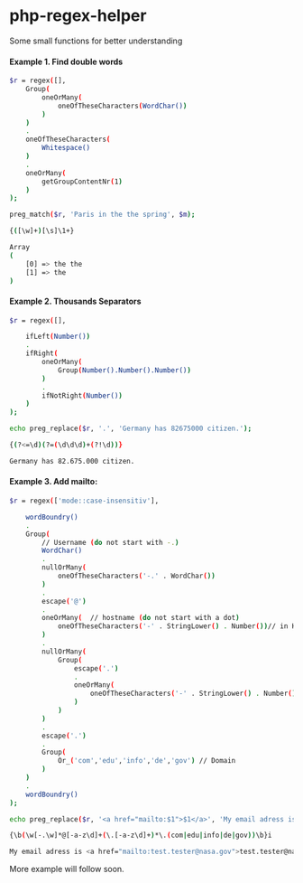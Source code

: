 # php-regex-helper
Some small functions for better understanding

#### Example 1. Find double words

```sh
$r = regex([],
	Group(
		oneOrMany(
			oneOfTheseCharacters(WordChar())
		)
	) 
	.
	oneOfTheseCharacters(
		Whitespace()
	)
	.
	oneOrMany(
		getGroupContentNr(1)
	)
);

preg_match($r, 'Paris in the the spring', $m);
```
```sh
{([\w]+)[\s]\1+}
```
```sh
Array
(
    [0] => the the
    [1] => the
)
```


#### Example 2. Thousands Separators 

```sh
$r = regex([],

	ifLeft(Number())
	.
	ifRight(
		oneOrMany( 
			Group(Number().Number().Number())
		)
		.
		ifNotRight(Number())
	)
);

echo preg_replace($r, '.', 'Germany has 82675000 citizen.');
```
```sh
{(?<=\d)(?=(\d\d\d)+(?!\d))}
```
```sh
Germany has 82.675.000 citizen.
```

#### Example 3. Add mailto: 

```sh
$r = regex(['mode::case-insensitiv'],

	wordBoundry()
	.
	Group(
		// Username (do not start with -.)
		WordChar()
		.
		nullOrMany(
			oneOfTheseCharacters('-.' . WordChar())
		)
		.
		escape('@')
		.
		oneOrMany(  // hostname (do not start with a dot)
			oneOfTheseCharacters('-' . StringLower() . Number())// in Hostname ASCI only, so no \w
		)
		.
		nullOrMany( 
			Group(
				escape('.')
				.
				oneOrMany(
					oneOfTheseCharacters('-' . StringLower() . Number())
				)
			)
		)
		.
		escape('.')
		.
		Group(
			Or_('com','edu','info','de','gov') // Domain
		)
	)
	.
	wordBoundry()
);

echo preg_replace($r, '<a href="mailto:$1">$1</a>', 'My email adress is test.tester@nasa.gov (http://www.nasa.gov)');
```
```sh
{\b(\w[-.\w]*@[-a-z\d]+(\.[-a-z\d]+)*\.(com|edu|info|de|gov))\b}i
```
```sh
My email adress is <a href="mailto:test.tester@nasa.gov">test.tester@nasa.gov</a> (http://www.nasa.gov)
```

More example will follow soon.
